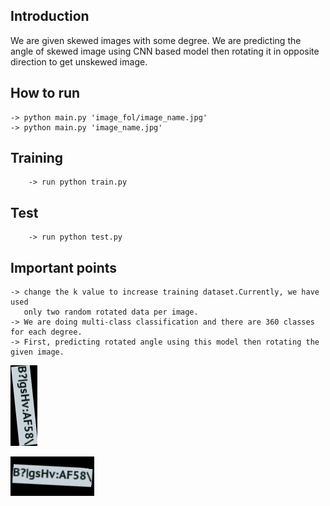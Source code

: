 ## Introduction
We are given skewed images with some degree. We are predicting the angle of skewed image using CNN based model then rotating 
it in opposite direction to get unskewed image.

## How to run
	-> python main.py 'image_fol/image_name.jpg' 
	-> python main.py 'image_name.jpg' 

## Training
        -> run python train.py
	
## Test
        -> run python test.py

## Important points
	-> change the k value to increase training dataset.Currently, we have used 
	   only two random rotated data per image.
	-> We are doing multi-class classification and there are 360 classes for each degree.
	-> First, predicting rotated angle using this model then rotating the given image.
	
	
![Skewed Image](https://github.com/krshubh/SkewedImage/blob/master/word_rotation_dataset/test/000005100.png?raw=true)

![Output Image](https://github.com/krshubh/SkewedImage/blob/master/output/000005100.png?raw=true)


